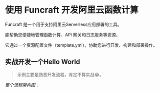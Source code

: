 # 使用 Funcraft 开发阿里云函数计算

Funcraft 是一个用于支持阿里云Serverless应用部署的工具。

能帮助您便捷地管理函数计算、API 网关和日志服务等资源。

它通过一个资源配置文件（template.yml），协助您进行开发、构建和部署操作。

## 实战开发一个Hello World

> 示例主要是熟悉开发流程，肯定不算实战😂。

*整个流程架构图：*

